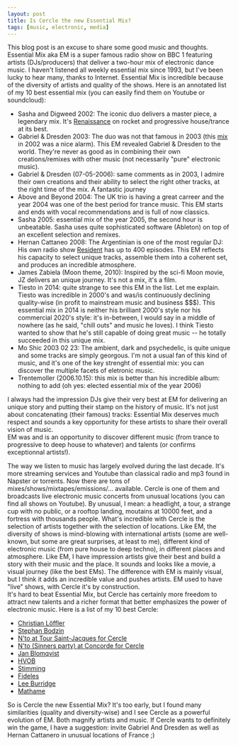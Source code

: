 ```yaml
---
layout: post
title: Is Cercle the new Essential Mix? 
tags: [music, electronic, media] 
---
```


This blog post is an excuse to share some good music and thoughts. Essential Mix aka EM is a super famous radio show on BBC 1 featuring artists (DJs/producers) that deliver a two-hour mix of electronic dance music. I haven't listened all weekly essential mix since 1993, but I've been lucky to hear many, thanks to Internet. Essential Mix is incredible because of the diversity of artists and quality of the shows. Here is an annotated list of my 10 best essential mix (you can easily find them on Youtube or soundcloud): 
 * Sasha and Digweed 2002: The iconic duo delivers a master piece, a legendary mix. It's [Renaissance](https://en.wikipedia.org/wiki/Renaissance:_The_Mix_Collection) on rocket and  progressive house/trance at its best. 
 * Gabriel & Dresden 2003: The duo was not that famous in 2003 (this [mix](https://soundcloud.com/rave_on/gabriel-dresden-live-global-dj-broadcast-05082002) in 2002 was a nice alarm). This EM revealed Gabriel & Dresden to the world. They're never as good as in combining their own creations/remixes with other music (not necessarily "pure" electronic music).
 * Gabriel & Dresden (07-05-2006): same comments as in 2003, I admire their own creations and their ability to select the right other tracks, at the right time of the mix. A fantastic journey 
 * Above and Beyond 2004: The UK trio is having a great carreer and the year 2004 was one of the best period for trance music. This EM starts and ends with vocal recommendations and is full of now classics. 
 * Sasha 2005: essential mix of the year 2005, the second hour is unbeatable. Sasha uses quite sophisticated software (Ableton) on top of an excellent selection and remixes. 
 * Hernan Cattaneo 2008: The Argentinian is one of the most regular DJ: His own radio show [Resident](https://www.hernancattaneo.com/music) has up to 400 episodes. This EM reflects his capacity to select unique tracks, assemble them into a coherent set, and produces an incredible atmosphere. 
 * James Zabiela (Moon theme, 2010): Inspired by the sci-fi Moon movie, JZ delivers an unique journey. It's not a mix, it's a film. 
 * Tiesto in 2014: quite strange to see this EM in the list. Let me explain. Tiesto was incredible in 2000's and was/is continuously declining quality-wise (in profit to mainstream music and business $$$). This essential mix in 2014 is neither his brilliant 2000's style nor his commercial 2020's style: it's in-between, I would say in a middle of nowhere (as he said, "chill outs" and music he loves). I think Tiesto wanted to show that he's still capable of doing great music -- he totally succeeded in this unique mix. 
 * Mo Shic 2003 02 23: The ambient, dark and psychedelic, is quite unique and some tracks are simply georgous. I'm not a usual fan of this kind of music, and it's one of the key strenght of essential mix: you can discover the multiple facets of eletronic music. 
 * Trentemoller (2006.10.15): this mix is better than his incredible album: nothing to add (oh yes: elected essential mix of the year 2006)  

I always had the impression DJs give their very best at EM for delivering an unique story and putting their stamp on the history of music. It's not just about concatenating (their famous) tracks: Essential Mix deserves much respect and sounds a key opportunity for these artists to share their overall vision of music.  
EM was and is an opportunity to discover different music (from trance to progressive to deep house to whatever) and talents (or confirms exceptionnal artists!). 

The way we listen to music has largely evolved during the last decade. It's more streaming services and Youtube than classical radio and mp3 found in Napster or torrents. Now there are tons of mixes/shows/mixtapes/emissions/... available. Cercle is one of them and broadcasts live electronic music concerts from unusual locations (you can find all shows on Youtube). 
By unusual, I mean: a headlight, a tour, a strange cup with no public, or a rooftop landing, moutains at 10000 feet, and a fortress with thousands people. 
What's incredible with Cercle is the selection of artists together with the selection of locations. 
Like EM, the diversity of shows is mind-blowing with international artists (some are well-known, but some are great surprises, at least to me), different kind of electronic music (from pure house to deep techno), in different places and atmosphere. 
Like EM, I have impression artists give their best and build a story with their music and the place. It sounds and looks like a movie, a visual journey (like the best EMs). 
The difference with EM is mainly visual, but I think it adds an incredible value and pushes artists. EM used to have "live" shows, with Cercle it's by construction.  
It's hard to beat Essential Mix, but Cercle has certainly more freedom to attract new talents and a richer format that better emphasizes the power of electronic music. 
Here is a list of my 10 best Cercle: 
 * [Christian Löffler](https://www.youtube.com/watch?v=V2OCXiubvr0) 
 * [Stephan Bodzin](https://youtu.be/xF_QkfZI1mM?t=4692) 
 * [N'to at  Tour Saint-Jacques for Cercle](https://youtu.be/LL0b2ZKEJoY?t=3969)
 * [N'to (Sinners party) at Concorde for Cercle](https://youtu.be/b_fKzTdMViQ?t=2133)
 * [Jan Blomqvist](https://www.youtube.com/watch?v=w1ElkNNsfm8&t=) 
 * [HVOB](https://youtu.be/XxSmY7VNaCk?t=3164)
 * [Stimming](https://youtu.be/-Au20qrJLB0?t=4436)
 * [Fideles](https://youtu.be/CNCuGmcBqT4?t=5265)
 * [Lee Burridge](https://youtu.be/h96MGcsi7GQ?t=4090) 
 * [Mathame](https://youtu.be/dQjkqyc5nlc?t=4632) 

So is Cercle the new Essential Mix? 
It's too early, but I found many similarities (quality and diversity-wise) and I see Cercle as a powerful evolution of EM. Both magnify artists and music. If Cercle wants to definitely win the game, I have a suggestion: invite Gabriel And Dresden as well as Hernan Cattanero in unusual locations of France ;)  






